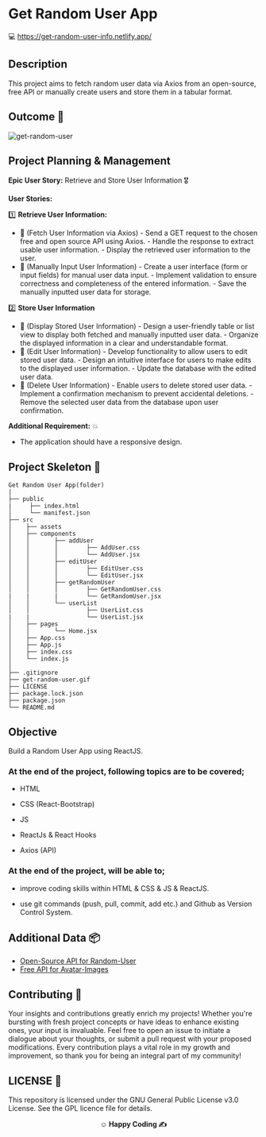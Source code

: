 # Get Random User App

💻 https://get-random-user-info.netlify.app/

## Description

This project aims to fetch random user data via Axios from an open-source, free API or manually create users and store them in a tabular format.

## Outcome 🎦

![get-random-user](https://github.com/omrfrkcpr/Get_Random_User__App/assets/77440899/a0de501b-ecff-4c71-bdcd-f6d4bc5c2105)

## Project Planning & Management

**Epic User Story:** Retrieve and Store User Information 🎖️

**User Stories:**

1️⃣ **Retrieve User Information:**

- 🥇 (Fetch User Information via Axios) - Send a GET request to the chosen free and open source API using Axios. - Handle the response to extract usable user information. - Display the retrieved user information to the user.
- 🥈 (Manually Input User Information) - Create a user interface (form or input fields) for manual user data input. - Implement validation to ensure correctness and completeness of the entered information. - Save the manually inputted user data for storage.

2️⃣ **Store User Information**

- 🥇 (Display Stored User Information) - Design a user-friendly table or list view to display both fetched and manually inputted user data. - Organize the displayed information in a clear and understandable format.
- 🥈 (Edit User Information) - Develop functionality to allow users to edit stored user data. - Design an intuitive interface for users to make edits to the displayed user information. - Update the database with the edited user data.
- 🥉 (Delete User Information) - Enable users to delete stored user data. - Implement a confirmation mechanism to prevent accidental deletions. - Remove the selected user data from the database upon user confirmation.

**Additional Requirement:** 💥

- The application should have a responsive design.

## Project Skeleton 🩻

```
Get Random User App(folder)
|
├── public
|     ├── index.html
│     └── manifest.json
├── src
│    ├── assets
│    ├── components
│    │       ├── addUser
│    │       │        ├── AddUser.css
│    │       │        └── AddUser.jsx
│    │       ├── editUser
│    │       │        ├── EditUser.css
│    │       │        └── EditUser.jsx
│    │       ├── getRandomUser
│    │       │        ├── GetRandomUser.css
|    |       |        └── GetRandomUser.jsx
│    │       └── userList
│    │                ├── UserList.css
|    |                └── UserList.jsx
│    ├── pages
│    │       └── Home.jsx
│    ├── App.css
│    ├── App.js
│    ├── index.css
│    └── index.js
│
├── .gitignore
├── get-random-user.gif
├── LICENSE
├── package.lock.json
├── package.json
└── README.md
```

## Objective

Build a Random User App using ReactJS.

### At the end of the project, following topics are to be covered;

- HTML

- CSS (React-Bootstrap)

- JS

- ReactJs & React Hooks

- Axios (API)

### At the end of the project, will be able to;

- improve coding skills within HTML & CSS & JS & ReactJS.

- use git commands (push, pull, commit, add etc.) and Github as Version Control System.

## Additional Data 📦

- [Open-Source API for Random-User](https://randomuser.me/api)
- [Free API for Avatar-Images](https://www.dicebear.com/styles/avataaars/)

## Contributing 🤝

Your insights and contributions greatly enrich my projects! Whether you're bursting with fresh project concepts or have ideas to enhance existing ones, your input is invaluable. Feel free to open an issue to initiate a dialogue about your thoughts, or submit a pull request with your proposed modifications. Every contribution plays a vital role in my growth and improvement, so thank you for being an integral part of my community!

## LICENSE 🪪

This repository is licensed under the GNU General Public License v3.0 License. See the GPL licence file for details.

<p align="center"><strong>&#9786; Happy Coding &#9997;</strong></p>
